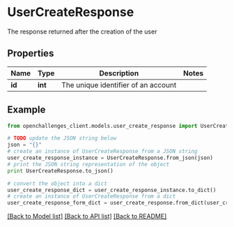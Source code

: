 # UserCreateResponse

The response returned after the creation of the user

## Properties

| Name   | Type    | Description                         | Notes |
| ------ | ------- | ----------------------------------- | ----- |
| **id** | **int** | The unique identifier of an account |

## Example

```python
from openchallenges_client.models.user_create_response import UserCreateResponse

# TODO update the JSON string below
json = "{}"
# create an instance of UserCreateResponse from a JSON string
user_create_response_instance = UserCreateResponse.from_json(json)
# print the JSON string representation of the object
print UserCreateResponse.to_json()

# convert the object into a dict
user_create_response_dict = user_create_response_instance.to_dict()
# create an instance of UserCreateResponse from a dict
user_create_response_form_dict = user_create_response.from_dict(user_create_response_dict)
```

[[Back to Model list]](../README.md#documentation-for-models) [[Back to API list]](../README.md#documentation-for-api-endpoints) [[Back to README]](../README.md)

